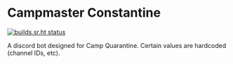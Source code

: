# Campmaster Constantine

[![builds.sr.ht status](https://builds.sr.ht/~muirrum/campmasterconstantine/.build.yml.svg)](https://builds.sr.ht/~muirrum/campmasterconstantine/.build.yml?)

A discord bot designed for Camp Quarantine. Certain values are hardcoded (channel IDs, etc).